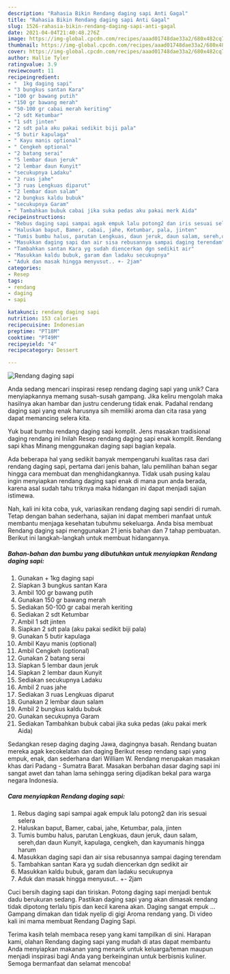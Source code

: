 ```yaml
---
description: "Rahasia Bikin Rendang daging sapi Anti Gagal"
title: "Rahasia Bikin Rendang daging sapi Anti Gagal"
slug: 1526-rahasia-bikin-rendang-daging-sapi-anti-gagal
date: 2021-04-04T21:40:48.276Z
image: https://img-global.cpcdn.com/recipes/aaad01748dae33a2/680x482cq70/rendang-daging-sapi-foto-resep-utama.jpg
thumbnail: https://img-global.cpcdn.com/recipes/aaad01748dae33a2/680x482cq70/rendang-daging-sapi-foto-resep-utama.jpg
cover: https://img-global.cpcdn.com/recipes/aaad01748dae33a2/680x482cq70/rendang-daging-sapi-foto-resep-utama.jpg
author: Hallie Tyler
ratingvalue: 3.9
reviewcount: 11
recipeingredient:
- "  1kg daging sapi"
- "3 bungkus santan Kara"
- "100 gr bawang putih"
- "150 gr bawang merah"
- "50-100 gr cabai merah keriting"
- "2 sdt Ketumbar"
- "1 sdt jinten"
- "2 sdt pala aku pakai sedikit biji pala"
- "5 butir kapulaga"
- " Kayu manis optional"
- " Cengkeh optional"
- "2 batang serai"
- "5 lembar daun jeruk"
- "2 lembar daun Kunyit"
- "secukupnya Ladaku"
- "2 ruas jahe"
- "3 ruas Lengkuas diparut"
- "2 lembar daun salam"
- "2 bungkus kaldu bubuk"
- "secukupnya Garam"
- " Tambahkan bubuk cabai jika suka pedas aku pakai merk Aida"
recipeinstructions:
- "Rebus daging sapi sampai agak empuk lalu potong2 dan iris sesuai selera"
- "Haluskan baput, Bamer, cabai, jahe, Ketumbar, pala, jinten"
- "Tumis bumbu halus, parutan Lengkuas, daun jeruk, daun salam, sereh,dan daun Kunyit, kapulaga, cengkeh, dan kayumanis hingga harum"
- "Masukkan daging sapi dan air sisa rebusannya sampai daging terendam"
- "Tambahkan santan Kara yg sudah diencerkan dgn sedikit air"
- "Masukkan kaldu bubuk, garam dan ladaku secukupnya"
- "Aduk dan masak hingga menyusut.. +- 2jam"
categories:
- Resep
tags:
- rendang
- daging
- sapi

katakunci: rendang daging sapi 
nutrition: 153 calories
recipecuisine: Indonesian
preptime: "PT18M"
cooktime: "PT49M"
recipeyield: "4"
recipecategory: Dessert

---
```



![Rendang daging sapi](https://img-global.cpcdn.com/recipes/aaad01748dae33a2/680x482cq70/rendang-daging-sapi-foto-resep-utama.jpg)

Anda sedang mencari inspirasi resep rendang daging sapi yang unik? Cara menyiapkannya memang susah-susah gampang. Jika keliru mengolah maka hasilnya akan hambar dan justru cenderung tidak enak. Padahal rendang daging sapi yang enak harusnya sih memiliki aroma dan cita rasa yang dapat memancing selera kita.

Yuk buat bumbu rendang daging sapi komplit. Jens masakan tradisional daging rendang ini Inilah Resep rendang daging sapi enak komplit. Rendang sapi khas Minang menggunakan daging sapi bagian kepala.

Ada beberapa hal yang sedikit banyak mempengaruhi kualitas rasa dari rendang daging sapi, pertama dari jenis bahan, lalu pemilihan bahan segar hingga cara membuat dan menghidangkannya. Tidak usah pusing kalau ingin menyiapkan rendang daging sapi enak di mana pun anda berada, karena asal sudah tahu triknya maka hidangan ini dapat menjadi sajian istimewa.


Nah, kali ini kita coba, yuk, variasikan rendang daging sapi sendiri di rumah. Tetap dengan bahan sederhana, sajian ini dapat memberi manfaat untuk membantu menjaga kesehatan tubuhmu sekeluarga. Anda bisa membuat Rendang daging sapi menggunakan 21 jenis bahan dan 7 tahap pembuatan. Berikut ini langkah-langkah untuk membuat hidangannya.

<!--inarticleads1-->

##### Bahan-bahan dan bumbu yang dibutuhkan untuk menyiapkan Rendang daging sapi:

1. Gunakan  + 1kg daging sapi
1. Siapkan 3 bungkus santan Kara
1. Ambil 100 gr bawang putih
1. Gunakan 150 gr bawang merah
1. Sediakan 50-100 gr cabai merah keriting
1. Sediakan 2 sdt Ketumbar
1. Ambil 1 sdt jinten
1. Siapkan 2 sdt pala (aku pakai sedikit biji pala)
1. Gunakan 5 butir kapulaga
1. Ambil  Kayu manis (optional)
1. Ambil  Cengkeh (optional)
1. Gunakan 2 batang serai
1. Siapkan 5 lembar daun jeruk
1. Siapkan 2 lembar daun Kunyit
1. Sediakan secukupnya Ladaku
1. Ambil 2 ruas jahe
1. Sediakan 3 ruas Lengkuas diparut
1. Gunakan 2 lembar daun salam
1. Ambil 2 bungkus kaldu bubuk
1. Gunakan secukupnya Garam
1. Sediakan  Tambahkan bubuk cabai jika suka pedas (aku pakai merk Aida)


Sedangkan resep daging daging Jawa, dagingnya basah. Rendang buatan mereka agak kecokelatan dan daging Berikut resep rendang sapi yang empuk, enak, dan sederhana dari William W. Rendang merupakan masakan khas dari Padang - Sumatra Barat. Masakan berbahan dasar daging sapi ini sangat awet dan tahan lama sehingga sering dijadikan bekal para warga negara Indonesia. 

<!--inarticleads2-->

##### Cara menyiapkan Rendang daging sapi:

1. Rebus daging sapi sampai agak empuk lalu potong2 dan iris sesuai selera
1. Haluskan baput, Bamer, cabai, jahe, Ketumbar, pala, jinten
1. Tumis bumbu halus, parutan Lengkuas, daun jeruk, daun salam, sereh,dan daun Kunyit, kapulaga, cengkeh, dan kayumanis hingga harum
1. Masukkan daging sapi dan air sisa rebusannya sampai daging terendam
1. Tambahkan santan Kara yg sudah diencerkan dgn sedikit air
1. Masukkan kaldu bubuk, garam dan ladaku secukupnya
1. Aduk dan masak hingga menyusut.. +- 2jam


Cuci bersih daging sapi dan tiriskan. Potong daging sapi menjadi bentuk dadu berukuran sedang. Pastikan daging sapi yang akan dimasak rendang tidak dipotong terlalu tipis dan kecil karena akan. Daging sangat empuk … Gampang dimakan dan tidak nyelip di gigi Aroma rendang yang. Di video kali ini mama membuat Rendang Daging Sapi. 

Terima kasih telah membaca resep yang kami tampilkan di sini. Harapan kami, olahan Rendang daging sapi yang mudah di atas dapat membantu Anda menyiapkan makanan yang menarik untuk keluarga/teman maupun menjadi inspirasi bagi Anda yang berkeinginan untuk berbisnis kuliner. Semoga bermanfaat dan selamat mencoba!
